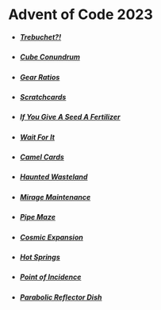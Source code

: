 # Advent of Code 2023

* ##### [Trebuchet?!](https://github.com/iliyaYanev/advent-of-code-2023/tree/master/src/main/java/day_1)
* ##### [Cube Conundrum](https://github.com/iliyaYanev/advent-of-code-2023/tree/master/src/main/java/day_2)
* ##### [Gear Ratios](https://github.com/iliyaYanev/advent-of-code-2023/tree/master/src/main/java/day_3)
* ##### [Scratchcards](https://github.com/iliyaYanev/advent-of-code-2023/tree/master/src/main/java/day_4)
* ##### [If You Give A Seed A Fertilizer](https://github.com/iliyaYanev/advent-of-code-2023/tree/master/src/main/java/day_5)
* ##### [Wait For It](https://github.com/iliyaYanev/advent-of-code-2023/tree/master/src/main/java/day_6)
* ##### [Camel Cards](https://github.com/iliyaYanev/advent-of-code-2023/tree/master/src/main/java/day_7)
* ##### [Haunted Wasteland](https://github.com/iliyaYanev/advent-of-code-2023/tree/master/src/main/java/day_8)
* ##### [Mirage Maintenance](https://github.com/iliyaYanev/advent-of-code-2023/tree/master/src/main/java/day_9)
* ##### [Pipe Maze](https://github.com/iliyaYanev/advent-of-code-2023/tree/master/src/main/java/day_10)
* ##### [Cosmic Expansion](https://github.com/iliyaYanev/advent-of-code-2023/tree/master/src/main/java/day_11)
* ##### [Hot Springs](https://github.com/iliyaYanev/advent-of-code-2023/tree/master/src/main/java/day_12)
* ##### [Point of Incidence](https://github.com/iliyaYanev/advent-of-code-2023/tree/master/src/main/java/day_13)
* ##### [Parabolic Reflector Dish](https://github.com/iliyaYanev/advent-of-code-2023/tree/master/src/main/java/day_14)
